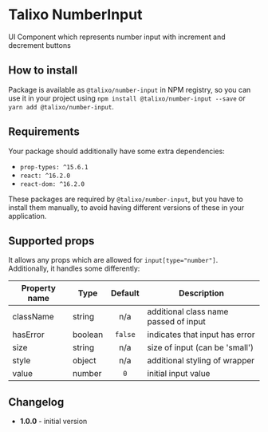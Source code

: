 # Talixo NumberInput

UI Component which represents number input with increment and decrement buttons

## How to install

Package is available as `@talixo/number-input` in NPM registry, so you can use it in your project
using `npm install @talixo/number-input --save` or `yarn add @talixo/number-input`.

## Requirements

Your package should additionally have some extra dependencies:

- `prop-types: ^15.6.1`
- `react: ^16.2.0`
- `react-dom: ^16.2.0`

These packages are required by `@talixo/number-input`, but you have to install them manually,
to avoid having different versions of these in your application.

## Supported props

It allows any props which are allowed for `input[type="number"]`. Additionally, it handles some differently:

Property name | Type      | Default | Description                    
--------------|-----------|:-------:|--------------------------------
className     | string    | n/a     | additional class name passed of input
hasError      | boolean   | `false` | indicates that input has error
size          | string    | n/a     | size of input (can be 'small')
style         | object    | n/a     | additional styling of wrapper
value         | number    | `0`     | initial input value

## Changelog

- **1.0.0** - initial version
